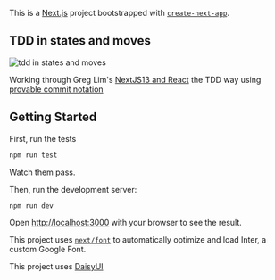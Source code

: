 This is a [Next.js](https://nextjs.org/) project bootstrapped with [`create-next-app`](https://github.com/vercel/next.js/tree/canary/packages/create-next-app).

## TDD in states and moves

![tdd in states and moves](http://tinyurl.com/bdhk8apt)

Working through Greg Lim's [NextJS13 and React](https://www.amazon.com/NextJS-13-React-Crash-Course-ebook/dp/B0CG67TMLX/ref=sr_1_1?sr=8-1) the TDD way using [provable commit notation](https://github.com/RefactoringCombos/ArlosCommitNotation)

## Getting Started

First, run the tests
```bash
npm run test
```
Watch them pass.

Then, run the development server:

```bash
npm run dev
```

Open [http://localhost:3000](http://localhost:3000) with your browser to see the result.

This project uses [`next/font`](https://nextjs.org/docs/basic-features/font-optimization) to automatically optimize and load Inter, a custom Google Font.

This project uses [DaisyUI](https://daisyui.com/)

